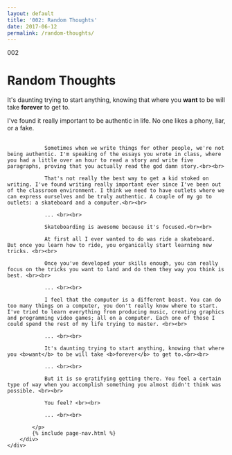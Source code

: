 ```yaml
---
layout: default
title: '002: Random Thoughts'
date: 2017-06-12
permalink: /random-thoughts/
---
```


<div id="random-thoughts">
	<div class="container writing">
		<div class="left">
			<span>002</span>
			<h1>Random Thoughts</h1>
			<p>It's daunting trying to start anything, knowing that where you <b>want</b> to be will take <b>forever</b> to get to.&lrm;</p>
		</div>
		<div class="right">
			<p>
				I've found it really important to be authentic in life. No one likes a phony, liar, or a fake.<br><br>

				Sometimes when we write things for other people, we're not being authentic. I'm speaking of the essays you wrote in class, where you had a little over an hour to read a story and write five paragraphs, proving that you actually read the god damn story.<br><br>

				That's not really the best way to get a kid stoked on writing. I've found writing really important ever since I've been out of the classroom environment. I think we need to have outlets where we can express ourselves and be truly authentic. A couple of my go to outlets: a skateboard and a computer.<br><br>

				... <br><br>

				Skateboarding is awesome because it's focused.<br><br>

				At first all I ever wanted to do was ride a skateboard. But once you learn how to ride, you organically start learning new tricks. <br><br>

				Once you've developed your skills enough, you can really focus on the tricks you want to land and do them they way you think is best. <br><br>

				... <br><br>

				I feel that the computer is a different beast. You can do too many things on a computer, you don't really know where to start. I've tried to learn everything from producing music, creating graphics and programming video games; all on a computer. Each one of those I could spend the rest of my life trying to master. <br><br>

				... <br><br>

				It's daunting trying to start anything, knowing that where you <b>want</b> to be will take <b>forever</b> to get to.<br><br>

				... <br><br>

				But it is so gratifying getting there. You feel a certain type of way when you accomplish something you almost didn't think was possible. <br><br>

				You feel? <br><br>

				... <br><br>

			</p>
			{% include page-nav.html %}
		</div>
	</div>
</div>